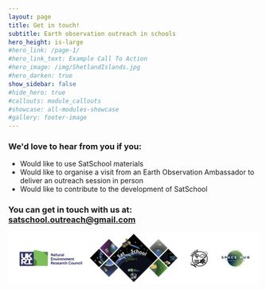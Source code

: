 ```yaml
---
layout: page
title: Get in touch!
subtitle: Earth observation outreach in schools
hero_height: is-large
#hero_link: /page-1/
#hero_link_text: Example Call To Action
#hero_image: /img/ShetlandIslands.jpg
#hero_darken: true
show_sidebar: false
#hide_hero: true
#callouts: module_callouts
#showcase: all-modules-showcase
#gallery: footer-image
---
```

### We'd love to hear from you if you:

- Would like to use SatSchool materials
- Would like to organise a visit from an Earth Observation Ambassador to deliver an outreach session in person
- Would like to contribute to the development of SatSchool

### You can get in touch with us at: [satschool.outreach@gmail.com](mailto:satschool.outreach@gmail.com)



![SatSchool footer](/img/satschool-footer.png "SatSchool footer")

